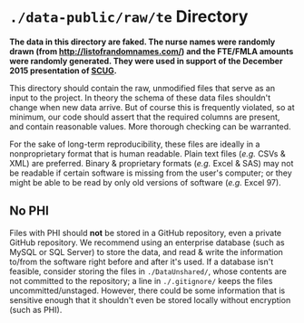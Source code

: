`./data-public/raw/te` Directory
=========

**The data in this directory are faked.  The nurse names were randomly drawn (from http://listofrandomnames.com/) and the FTE/FMLA amounts were randomly generated.  They were used in support of the December 2015 presentation of [SCUG](https://github.com/OuhscBbmc/StatisticalComputing).**

This directory should contain the raw, unmodified files that serve as an input to the project.  In theory the schema of these data files shouldn't change when new data arrive.  But of course this is frequently violated, so at minimum, our code should assert that the required columns are present, and contain reasonable values.  More thorough checking can be warranted.

For the sake of long-term reproducibility, these files are ideally in a nonproprietary format that is human readable.  Plain text files (*e.g.* CSVs & XML) are preferred. Binary & proprietary formats (*e.g.* Excel & SAS) may not be readable if certain software is missing from the user's computer; or they might be able to be read by only old versions of software (*e.g.* Excel 97).

## No PHI
Files with PHI should **not** be stored in a GitHub repository, even a private GitHub repository.  We recommend using an enterprise database (such as MySQL or SQL Server) to store the data, and read & write the information to/from the software right before and after it's used. If a database isn't feasible, consider storing the files in `./DataUnshared/`, whose contents are not committed to the repository; a line in `./.gitignore/` keeps the files uncommitted/unstaged.  However, there could be some information that is sensitive enough that it shouldn't even be stored locally without encryption (such as PHI).
